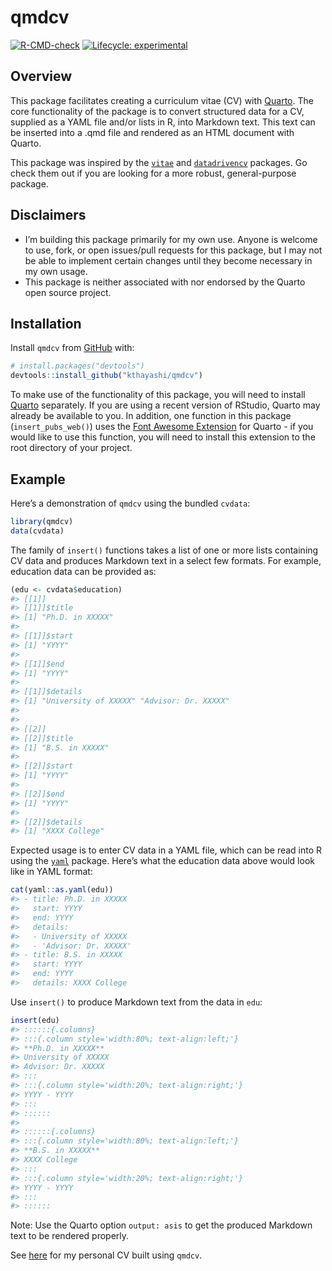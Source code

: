 
<!-- README.md is generated from README.Rmd. Please edit that file -->

# qmdcv

<!-- badges: start -->

[![R-CMD-check](https://github.com/kthayashi/qmdcv/actions/workflows/R-CMD-check.yaml/badge.svg)](https://github.com/kthayashi/qmdcv/actions/workflows/R-CMD-check.yaml)
[![Lifecycle:
experimental](https://img.shields.io/badge/lifecycle-experimental-orange.svg)](https://lifecycle.r-lib.org/articles/stages.html#experimental)
<!-- badges: end -->

## Overview

This package facilitates creating a curriculum vitae (CV) with
[Quarto](https://quarto.org/). The core functionality of the package is
to convert structured data for a CV, supplied as a YAML file and/or
lists in R, into Markdown text. This text can be inserted into a .qmd
file and rendered as an HTML document with Quarto.

This package was inspired by the
[`vitae`](https://github.com/mitchelloharawild/vitae/) and
[`datadrivencv`](https://github.com/nstrayer/datadrivencv) packages. Go
check them out if you are looking for a more robust, general-purpose
package.

## Disclaimers

- I’m building this package primarily for my own use. Anyone is welcome
  to use, fork, or open issues/pull requests for this package, but I may
  not be able to implement certain changes until they become necessary
  in my own usage.
- This package is neither associated with nor endorsed by the Quarto
  open source project.

## Installation

Install `qmdcv` from [GitHub](https://github.com/kthayashi/qmdcv) with:

``` r
# install.packages("devtools")
devtools::install_github("kthayashi/qmdcv")
```

To make use of the functionality of this package, you will need to
install [Quarto](https://quarto.org/docs/get-started/) separately. If
you are using a recent version of RStudio, Quarto may already be
available to you. In addition, one function in this package
(`insert_pubs_web()`) uses the [Font Awesome
Extension](https://github.com/quarto-ext/fontawesome) for Quarto - if
you would like to use this function, you will need to install this
extension to the root directory of your project.

## Example

Here’s a demonstration of `qmdcv` using the bundled `cvdata`:

``` r
library(qmdcv)
data(cvdata)
```

The family of `insert()` functions takes a list of one or more lists
containing CV data and produces Markdown text in a select few formats.
For example, education data can be provided as:

``` r
(edu <- cvdata$education)
#> [[1]]
#> [[1]]$title
#> [1] "Ph.D. in XXXXX"
#> 
#> [[1]]$start
#> [1] "YYYY"
#> 
#> [[1]]$end
#> [1] "YYYY"
#> 
#> [[1]]$details
#> [1] "University of XXXXX" "Advisor: Dr. XXXXX" 
#> 
#> 
#> [[2]]
#> [[2]]$title
#> [1] "B.S. in XXXXX"
#> 
#> [[2]]$start
#> [1] "YYYY"
#> 
#> [[2]]$end
#> [1] "YYYY"
#> 
#> [[2]]$details
#> [1] "XXXX College"
```

Expected usage is to enter CV data in a YAML file, which can be read
into R using the [`yaml`](https://github.com/vubiostat/r-yaml/) package.
Here’s what the education data above would look like in YAML format:

``` r
cat(yaml::as.yaml(edu))
#> - title: Ph.D. in XXXXX
#>   start: YYYY
#>   end: YYYY
#>   details:
#>   - University of XXXXX
#>   - 'Advisor: Dr. XXXXX'
#> - title: B.S. in XXXXX
#>   start: YYYY
#>   end: YYYY
#>   details: XXXX College
```

Use `insert()` to produce Markdown text from the data in `edu`:

``` r
insert(edu)
#> ::::::{.columns}
#> :::{.column style='width:80%; text-align:left;'}
#> **Ph.D. in XXXXX**  
#> University of XXXXX  
#> Advisor: Dr. XXXXX  
#> :::
#> :::{.column style='width:20%; text-align:right;'}
#> YYYY - YYYY
#> :::
#> ::::::
#> 
#> ::::::{.columns}
#> :::{.column style='width:80%; text-align:left;'}
#> **B.S. in XXXXX**  
#> XXXX College  
#> :::
#> :::{.column style='width:20%; text-align:right;'}
#> YYYY - YYYY
#> :::
#> ::::::
```

Note: Use the Quarto option `output: asis` to get the produced Markdown
text to be rendered properly.

See [here](https://github.com/kthayashi/cv) for my personal CV built
using `qmdcv`.

